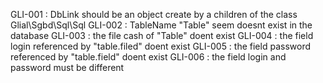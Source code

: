 GLI-001 : DbLink should be an object create by a children of the class Glial\Sgbd\Sql\Sql
GLI-002 : TableName "Table" seem doesnt exist in the database
GLI-003 : the file cash of "Table" doent exist
GLI-004 : the field login referenced by "table.filed" doent exist
GLI-005 : the field password referenced by "table.field" doent exist
GLI-006 : the field login and password must be different
